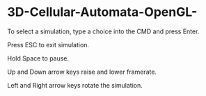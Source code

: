 # 3D-Cellular-Automata-OpenGL- 

To select a simulation, type a choice into the CMD and press Enter.

Press ESC to exit simulation.

Hold Space to pause.

Up and Down arrow keys raise and lower framerate.

Left and Right arrow keys rotate the simulation.
